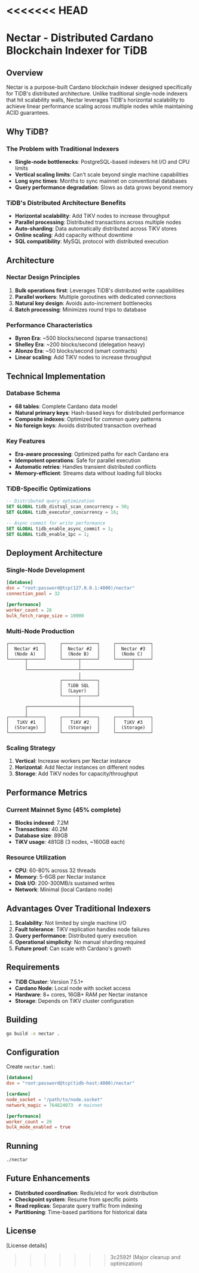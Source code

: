<<<<<<< HEAD
=======
# Nectar - Distributed Cardano Blockchain Indexer for TiDB

## Overview

Nectar is a purpose-built Cardano blockchain indexer designed specifically for TiDB's distributed architecture. Unlike traditional single-node indexers that hit scalability walls, Nectar leverages TiDB's horizontal scalability to achieve linear performance scaling across multiple nodes while maintaining ACID guarantees.

## Why TiDB?

### The Problem with Traditional Indexers
- **Single-node bottlenecks**: PostgreSQL-based indexers hit I/O and CPU limits
- **Vertical scaling limits**: Can't scale beyond single machine capabilities  
- **Long sync times**: Months to sync mainnet on conventional databases
- **Query performance degradation**: Slows as data grows beyond memory

### TiDB's Distributed Architecture Benefits
- **Horizontal scalability**: Add TiKV nodes to increase throughput
- **Parallel processing**: Distributed transactions across multiple nodes
- **Auto-sharding**: Data automatically distributed across TiKV stores
- **Online scaling**: Add capacity without downtime
- **SQL compatibility**: MySQL protocol with distributed execution

## Architecture

### Nectar Design Principles
1. **Bulk operations first**: Leverages TiDB's distributed write capabilities
2. **Parallel workers**: Multiple goroutines with dedicated connections
3. **Natural key design**: Avoids auto-increment bottlenecks
4. **Batch processing**: Minimizes round trips to database

### Performance Characteristics
- **Byron Era**: ~500 blocks/second (sparse transactions)
- **Shelley Era**: ~200 blocks/second (delegation heavy)
- **Alonzo Era**: ~50 blocks/second (smart contracts)
- **Linear scaling**: Add TiKV nodes to increase throughput

## Technical Implementation

### Database Schema
- **68 tables**: Complete Cardano data model
- **Natural primary keys**: Hash-based keys for distributed performance
- **Composite indexes**: Optimized for common query patterns
- **No foreign keys**: Avoids distributed transaction overhead

### Key Features
- **Era-aware processing**: Optimized paths for each Cardano era
- **Idempotent operations**: Safe for parallel execution
- **Automatic retries**: Handles transient distributed conflicts
- **Memory-efficient**: Streams data without loading full blocks

### TiDB-Specific Optimizations
```sql
-- Distributed query optimization
SET GLOBAL tidb_distsql_scan_concurrency = 50;
SET GLOBAL tidb_executor_concurrency = 16;

-- Async commit for write performance  
SET GLOBAL tidb_enable_async_commit = 1;
SET GLOBAL tidb_enable_1pc = 1;
```

## Deployment Architecture

### Single-Node Development
```toml
[database]
dsn = "root:password@tcp(127.0.0.1:4000)/nectar"
connection_pool = 32

[performance]
worker_count = 28
bulk_fetch_range_size = 10000
```

### Multi-Node Production
```
┌─────────────┐     ┌─────────────┐     ┌─────────────┐
│  Nectar #1  │     │  Nectar #2  │     │  Nectar #3  │
│  (Node A)   │     │  (Node B)   │     │  (Node C)   │
└──────┬──────┘     └──────┬──────┘     └──────┬──────┘
       │                   │                   │
       └───────────────────┴───────────────────┘
                           │
                    ┌──────┴──────┐
                    │  TiDB SQL   │
                    │  (Layer)    │
                    └──────┬──────┘
                           │
       ┌───────────────────┼───────────────────┐
       │                   │                   │
┌──────┴──────┐     ┌──────┴──────┐     ┌──────┴──────┐
│   TiKV #1   │     │   TiKV #2   │     │   TiKV #3   │
│  (Storage)  │     │  (Storage)  │     │  (Storage)  │
└─────────────┘     └─────────────┘     └─────────────┘
```

### Scaling Strategy
1. **Vertical**: Increase workers per Nectar instance
2. **Horizontal**: Add Nectar instances on different nodes
3. **Storage**: Add TiKV nodes for capacity/throughput

## Performance Metrics

### Current Mainnet Sync (45% complete)
- **Blocks indexed**: 7.2M
- **Transactions**: 40.2M  
- **Database size**: 89GB
- **TiKV usage**: 481GB (3 nodes, ~160GB each)

### Resource Utilization
- **CPU**: 60-80% across 32 threads
- **Memory**: 5-6GB per Nectar instance
- **Disk I/O**: 200-300MB/s sustained writes
- **Network**: Minimal (local Cardano node)

## Advantages Over Traditional Indexers

1. **Scalability**: Not limited by single machine I/O
2. **Fault tolerance**: TiKV replication handles node failures
3. **Query performance**: Distributed query execution
4. **Operational simplicity**: No manual sharding required
5. **Future proof**: Can scale with Cardano's growth

## Requirements

- **TiDB Cluster**: Version 7.5.1+
- **Cardano Node**: Local node with socket access
- **Hardware**: 8+ cores, 16GB+ RAM per Nectar instance
- **Storage**: Depends on TiKV cluster configuration

## Building

```bash
go build -o nectar .
```

## Configuration

Create `nectar.toml`:
```toml
[database]
dsn = "root:password@tcp(tidb-host:4000)/nectar"

[cardano]
node_socket = "/path/to/node.socket"
network_magic = 764824073  # mainnet

[performance]
worker_count = 20
bulk_mode_enabled = true
```

## Running

```bash
./nectar
```

## Future Enhancements

- **Distributed coordination**: Redis/etcd for work distribution
- **Checkpoint system**: Resume from specific points
- **Read replicas**: Separate query traffic from indexing
- **Partitioning**: Time-based partitions for historical data

## License

[License details]
>>>>>>> 3c2592f (Major cleanup and optimization)
